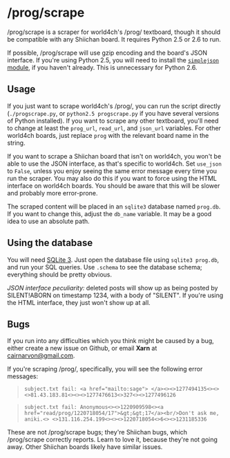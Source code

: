 # /prog/scrape

/prog/scrape is a scraper for world4ch's /prog/ textboard, though it should be compatible with any Shiichan board. It requires Python 2.5 or 2.6 to run.

If possible, /prog/scrape will use gzip encoding and the board's JSON interface. If you're using Python 2.5, you will need to install the [`simplejson` module](http://pypi.python.org/pypi/simplejson/), if you haven't already. This is unnecessary for Python 2.6.

## Usage

If you just want to scrape world4ch's /prog/, you can run the script directly (`./progscrape.py`, or `python2.5 progscrape.py` if you have several versions of Python installed). If you want to scrape any other textboard, you'll need to change at least the `prog_url`, `read_url`, and `json_url` variables. For other world4ch boards, just replace `prog` with the relevant board name in the string.

If you want to scrape a Shiichan board that isn't on world4ch, you won't be able to use the JSON interface, as that's specific to world4ch. Set `use_json` to `False`, unless you enjoy seeing the same error message every time you run the scraper. You may also do this if you want to force using the HTML interface on world4ch boards. You should be aware that this will be slower and probably more error-prone.

The scraped content will be placed in an `sqlite3` database named `prog.db`. If you want to change this, adjust the `db_name` variable. It may be a good idea to use an absolute path.

## Using the database

You will need [SQLite 3](http://sqlite.org/). Just open the database file using `sqlite3 prog.db`, and run your SQL queries. Use `.schema` to see the database schema; everything should be pretty obvious.

*JSON interface peculiarity:* deleted posts will show up as being posted by SILENT!ABORN on timestamp 1234, with a body of "SILENT". If you're using the HTML interface, they just won't show up at all.

## Bugs

If you run into any difficulties which you think might be caused by a bug, either create a new issue on Github, or email **Xarn** at <cairnarvon@gmail.com>.

If you're scraping /prog/, specifically, you will see the following error messages:

> `subject.txt fail: <a href="mailto:sage"> </a><><>1277494135<><> <>81.43.183.81<><><>1277476613<>327<><>1277496126`

> `subject.txt fail: Anonymous<><>1220909598<><a href="read/prog/1220718054/17">&gt;&gt;17</a><br/>Don't ask me, aniki.<> <>131.116.254.199<><><>1220718054<>6<><>1231185336`

These are not /prog/scrape bugs; they're Shiichan bugs, which /prog/scrape correctly reports. Learn to love it, because they're not going away. Other Shiichan boards likely have similar issues.
